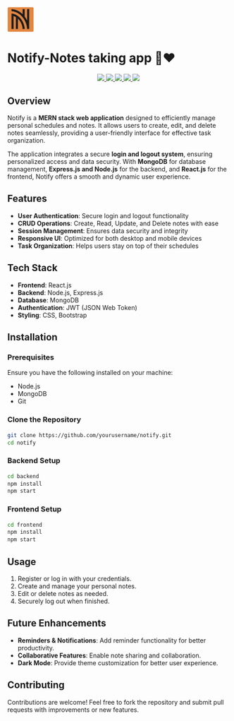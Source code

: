 <img src="frontend/public/images/icon.png" alt="Notify logo" width="60"/> 
<h1>Notify-Notes taking app 📓❤️</h1>
<p align="center">
  <a href="https://www.npmjs.com/~yourprofile">
    <img src="https://img.shields.io/badge/npm-Profile-orange.svg" target="_blank" />
</a>
<a href="https://nodejs.org/en/about/">
    <img src="https://img.shields.io/badge/Node.js-Official-green.svg" target="_blank" />
</a>
<a href="https://expressjs.com/">
    <img src="https://img.shields.io/badge/Express.js-Official-blue.svg" target="_blank" />
</a>
<a href="https://www.mongodb.com/">
    <img src="https://img.shields.io/badge/MongoDB-Official-green.svg" target="_blank" />
</a>
<a href="https://reactjs.org/">
    <img src="https://img.shields.io/badge/React.js-Official-blue.svg" target="_blank" />
</a>
</p>

## Overview
Notify is a **MERN stack web application** designed to efficiently manage personal schedules and notes. It allows users to create, edit, and delete notes seamlessly, providing a user-friendly interface for effective task organization. 

The application integrates a secure **login and logout system**, ensuring personalized access and data security. With **MongoDB** for database management, **Express.js and Node.js** for the backend, and **React.js** for the frontend, Notify offers a smooth and dynamic user experience.

## Features
- **User Authentication**: Secure login and logout functionality
- **CRUD Operations**: Create, Read, Update, and Delete notes with ease
- **Session Management**: Ensures data security and integrity
- **Responsive UI**: Optimized for both desktop and mobile devices
- **Task Organization**: Helps users stay on top of their schedules

## Tech Stack
- **Frontend**: React.js
- **Backend**: Node.js, Express.js
- **Database**: MongoDB
- **Authentication**: JWT (JSON Web Token)
- **Styling**: CSS, Bootstrap

## Installation
### Prerequisites
Ensure you have the following installed on your machine:
- Node.js
- MongoDB
- Git

### Clone the Repository
```sh
git clone https://github.com/yourusername/notify.git
cd notify
```

### Backend Setup
```sh
cd backend
npm install
npm start
```

### Frontend Setup
```sh
cd frontend
npm install
npm start
```

## Usage
1. Register or log in with your credentials.
2. Create and manage your personal notes.
3. Edit or delete notes as needed.
4. Securely log out when finished.

## Future Enhancements
- **Reminders & Notifications**: Add reminder functionality for better productivity.
- **Collaborative Features**: Enable note sharing and collaboration.
- **Dark Mode**: Provide theme customization for better user experience.

## Contributing
Contributions are welcome! Feel free to fork the repository and submit pull requests with improvements or new features.
